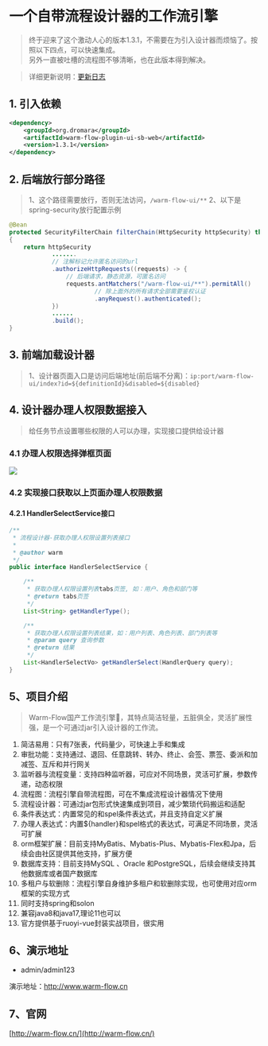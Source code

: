 # 一个自带流程设计器的工作流引擎
> 终于迎来了这个激动人心的版本1.3.1，不需要在为引入设计器而烦恼了。按照以下四点，可以快速集成。    
> 另外一直被吐槽的流程图不够清晰，也在此版本得到解决。

> 详细更新说明：[更新日志](http://warm-flow.cn/common/update.html#v1-3-1-2024-10-31)

## 1. 引入依赖

```xml
<dependency>
    <groupId>org.dromara</groupId>
    <artifactId>warm-flow-plugin-ui-sb-web</artifactId>
    <version>1.3.1</version>
</dependency>
```

## 2. 后端放行部分路径
> 1、这个路径需要放行，否则无法访问，`/warm-flow-ui/**`
> 2、以下是spring-security放行配置示例


```java
@Bean
protected SecurityFilterChain filterChain(HttpSecurity httpSecurity) throws Exception
{
    return httpSecurity
            .......
            // 注解标记允许匿名访问的url
            .authorizeHttpRequests((requests) -> {
                // 后端请求，静态资源，可匿名访问
                requests.antMatchers("/warm-flow-ui/**").permitAll()
                        // 除上面外的所有请求全部需要鉴权认证
                        .anyRequest().authenticated();
            })
            ......
            .build();
}
```

## 3. 前端加载设计器
> 1、设计器页面入口是访问后端地址(前后端不分离)：`ip:port/warm-flow-ui/index?id=${definitionId}&disabled=${disabled}`


## 4. 设计器办理人权限数据接入
> 给任务节点设置哪些权限的人可以办理，实现接口提供给设计器

### 4.1 办理人权限选择弹框页面

<img src="https://foruda.gitee.com/images/1729094468685997422/d38c7e79_2218307.png">
<br>

### 4.2 实现接口获取以上页面办理人权限数据

#### 4.2.1 HandlerSelectService接口
```java
/**
 * 流程设计器-获取办理人权限设置列表接口
 *
 * @author warm
 */
public interface HandlerSelectService {

    /**
     * 获取办理人权限设置列表tabs页签, 如：用户、角色和部门等
     * @return tabs页签
     */
    List<String> getHandlerType();

    /**
     * 获取办理人权限设置列表结果，如：用户列表、角色列表、部门列表等
     * @param query 查询参数
     * @return 结果
     */
    List<HandlerSelectVo> getHandlerSelect(HandlerQuery query);
}
```


## 5、项目介绍
> Warm-Flow国产工作流引擎🎉，其特点简洁轻量，五脏俱全，灵活扩展性强，是一个可通过jar引入设计器的工作流。

1. 简洁易用：只有7张表，代码量少，可快速上手和集成
2. 审批功能：支持通过、退回、任意跳转、转办、终止、会签、票签、委派和加减签、互斥和并行网关
3. 监听器与流程变量：支持四种监听器，可应对不同场景，灵活可扩展，参数传递，动态权限
4. 流程图：流程引擎自带流程图，可在不集成流程设计器情况下使用
5. 流程设计器：可通过jar包形式快速集成到项目，减少繁琐代码搬运和适配
6. 条件表达式：内置常见的和spel条件表达式，并且支持自定义扩展
7. 办理人表达式：内置${handler}和spel格式的表达式，可满足不同场景，灵活可扩展
8. orm框架扩展：目前支持MyBatis、Mybatis-Plus、Mybatis-Flex和Jpa，后续会由社区提供其他支持，扩展方便
9. 数据库支持：目前支持MySQL 、Oracle 和PostgreSQL，后续会继续支持其他数据库或者国产数据库
10. 多租户与软删除：流程引擎自身维护多租户和软删除实现，也可使用对应orm框架的实现方式
11. 同时支持spring和solon
12. 兼容java8和java17,理论11也可以
13. 官方提供基于ruoyi-vue封装实战项目，很实用

## 6、演示地址

- admin/admin123

演示地址：http://www.warm-flow.cn


## 7、官网

[http://warm-flow.cn/](http://warm-flow.cn/)
